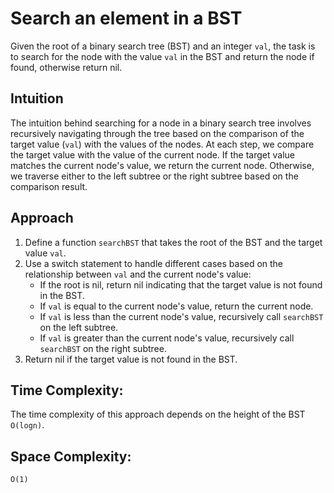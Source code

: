 # Search an element in a BST

Given the root of a binary search tree (BST) and an integer `val`, the task is to search for the node with the value `val` in the BST and return the node if found, otherwise return nil.

## Intuition
The intuition behind searching for a node in a binary search tree involves recursively navigating through the tree based on the comparison of the target value (`val`) with the values of the nodes. At each step, we compare the target value with the value of the current node. If the target value matches the current node's value, we return the current node. Otherwise, we traverse either to the left subtree or the right subtree based on the comparison result.

## Approach
1. Define a function `searchBST` that takes the root of the BST and the target value `val`.
2. Use a switch statement to handle different cases based on the relationship between `val` and the current node's value:
   - If the root is nil, return nil indicating that the target value is not found in the BST.
   - If `val` is equal to the current node's value, return the current node.
   - If `val` is less than the current node's value, recursively call `searchBST` on the left subtree.
   - If `val` is greater than the current node's value, recursively call `searchBST` on the right subtree.
3. Return nil if the target value is not found in the BST.

## Time Complexity:
The time complexity of this approach depends on the height of the BST `O(logn)`. 

## Space Complexity:
`O(1)`

